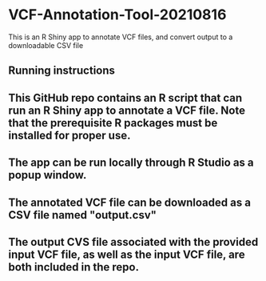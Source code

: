 # VCF-Annotation-Tool-20210816
This is an R Shiny app to annotate VCF files, and convert output to a downloadable CSV file

## Running instructions
## This GitHub repo contains an R script that can run an R Shiny app to annotate a VCF file. Note that the prerequisite R packages must be installed for proper use.
## The app can be run locally through R Studio as a popup window.
## The annotated VCF file can be downloaded as a CSV file named "output.csv"
## The output CVS file associated with the provided input VCF file, as well as the input VCF file, are both included in the repo.
